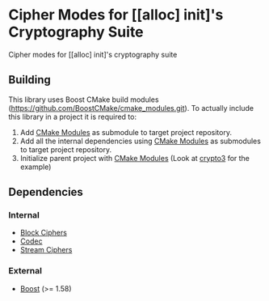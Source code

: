 # Cipher Modes for [[alloc] init]'s Cryptography Suite

Cipher modes for [[alloc] init]'s cryptography suite

## Building

This library uses Boost CMake build modules (https://github.com/BoostCMake/cmake_modules.git).
To actually include this library in a project it is required to:

1. Add [CMake Modules](https://github.com/BoostCMake/cmake_modules.git) as submodule to target project repository.
2. Add all the internal dependencies using [CMake Modules](https://github.com/BoostCMake/cmake_modules.git) as
   submodules to target project repository.
3. Initialize parent project with [CMake Modules](https://github.com/BoostCMake/cmake_modules.git) (Look
   at [crypto3](https://github.com/alloc-init/crypto3.git) for the example)

## Dependencies

### Internal

* [Block Ciphers](https://github.com/alloc-init/crypto3-block.git)
* [Codec](https://github.com/alloc-init/crypto3-codec.git)
* [Stream Ciphers](https://github.com/alloc-init/crypto3-stream.git)

### External

* [Boost](https://boost.org) (>= 1.58)
